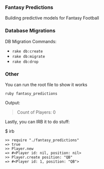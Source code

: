 ### Fantasy Predictions
Building predictive models for Fantasy Football

### Database Migrations

DB Migration Commands:

* `rake db:create`
* `rake db:migrate`
* `rake db:drop`

### Other

You can run the root file to show it works

```
ruby fantasy_predictions
```

Output:
> Count of Players: 0

Lastly, you can IRB it to do stuff:

$ irb

```
>> require "./fantasy_predictions"
=> true
>> Player.new
=> #<Player id: nil, position: nil>
>> Player.create position: "QB"
=> #<Player id: 1, position: "QB">
```
